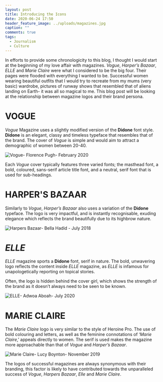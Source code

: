 ```yaml
---
layout: post
title: Introducing the Icons
date: 2020-06-24 17:50
header_feature_image: ../uploads/magazines.jpg
caption: ""
comments: true
tags:
  - Journalism
  - Culture
---
```

In efforts to provide some chronologicity to this blog, I thought I would start at the beginning of my love affair with magazines. *Vogue*, *Harper’s Bazaar*, *ELLE* and *Marie Claire* were what I considered to be the big four. Their pages were flooded with everything I wanted to be. Successful women wearing beautiful outfits that I would try to recreate from my mums (very basic) wardrobe, pictures of runway shows that resembled that of aliens landing on Earth- it was all so magical to me. This blog post will be looking at the relationship between magazine logos and their brand persona.



# **VOGUE**

*Vogue* Magazine uses a slightly modified version of the **Didone** font style. **Didone** is an elegant, classy and timeless typeface that resembles that of the brand. The cover of *Vogue* is simple and would aim to attract a demographic of women between 20-40.

![Vogue- Florence Pugh- February 2020](../uploads/vogue.jpeg)

Each *Vogue* cover typically features three varied fonts; the masthead font, a bold, coloured, sans-serif article title font, and a neutral, serif font that is used for sub-headings.



# **HARPER'S BAZAAR**

Similarly to *Vogue*, *Harper’s Bazaar* also uses a variation of the **Didone** typeface. The logo is very impactful, and is instantly recognisable, exuding elegance which reflects the brand beautifully due to its highbrow nature.



![Harpers Bazaar- Bella Hadid - July 2018](../uploads/bazaar.jpg)



# ***ELLE***

*ELLE* magazine sports a **Didone** font, serif in nature. The bold, unwavering logo reflects the content inside *ELLE* magazine, as *ELLE* is infamous for unapologetically reporting on topical stories.

Often, the logo is hidden behind the cover girl, which shows the strength of the brand as it doesn’t always need to be seen to be known.

![ELLE- Adwoa Aboah- July 2020](../uploads/elle.jpg)



# **MARIE CLAIRE**

The *Marie Claire* logo is very similar to the style of Heroine Pro. The use of bold colouring and letters, as well as the feminine connotations of ‘*Marie Claire*,’ appeals directly to women. The serif is used makes the magazine more approachable than that of *Vogue* and *Harper’s Bazaar*.

![Marie Claire- Lucy Boynton- November 2019](../uploads/marie-claire.jpg)

The logos of successful magazines are always synonymous with their branding, this factor is likely to have contributed towards the unparalleled success of *Vogue*, *Harpers Bazaar*, *Elle* and *Marie Claire*.